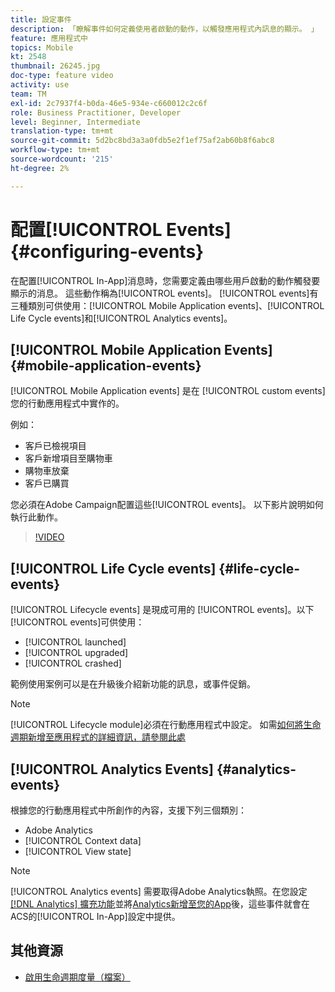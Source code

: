 ```yaml
---
title: 設定事件
description: 「瞭解事件如何定義使用者啟動的動作，以觸發應用程式內訊息的顯示。 」
feature: 應用程式中
topics: Mobile
kt: 2548
thumbnail: 26245.jpg
doc-type: feature video
activity: use
team: TM
exl-id: 2c7937f4-b0da-46e5-934e-c660012c2c6f
role: Business Practitioner, Developer
level: Beginner, Intermediate
translation-type: tm+mt
source-git-commit: 5d2bc8bd3a3a0fdb5e2f1ef75af2ab60b8f6abc8
workflow-type: tm+mt
source-wordcount: '215'
ht-degree: 2%

---
```


# 配置[!UICONTROL Events] {#configuring-events}

在配置[!UICONTROL In-App]消息時，您需要定義由哪些用戶啟動的動作觸發要顯示的消息。 這些動作稱為[!UICONTROL events]。 [!UICONTROL events]有三種類別可供使用：[!UICONTROL Mobile Application events]、[!UICONTROL Life Cycle events]和[!UICONTROL Analytics events]。

## [!UICONTROL Mobile Application Events] {#mobile-application-events}

[!UICONTROL Mobile Application events] 是在 [!UICONTROL custom events] 您的行動應用程式中實作的。

例如：

* 客戶已檢視項目
* 客戶新增項目至購物車
* 購物車放棄
* 客戶已購買

您必須在Adobe Campaign配置這些[!UICONTROL events]。 以下影片說明如何執行此動作。

>[!VIDEO](https://video.tv.adobe.com/v/26245?quality=12)

## [!UICONTROL Life Cycle events]  {#life-cycle-events}

[!UICONTROL Lifecycle events] 是現成可用的 [!UICONTROL events]。以下[!UICONTROL events]可供使用：

* [!UICONTROL launched]
* [!UICONTROL upgraded]
* [!UICONTROL crashed]

範例使用案例可以是在升級後介紹新功能的訊息，或事件促銷。

>[!NOTE]
>
>[!UICONTROL Lifecycle module]必須在行動應用程式中設定。 如需[如何將生命週期新增至應用程式的詳細資訊，請參閱此處](https://aep-sdks.gitbook.io/docs/using-mobile-extensions/mobile-core/lifecycle)

## [!UICONTROL Analytics Events] {#analytics-events}

根據您的行動應用程式中所創作的內容，支援下列三個類別：

* Adobe Analytics
* [!UICONTROL Context data]
* [!UICONTROL View state]

>[!NOTE]
>
>[!UICONTROL Analytics events] 需要取得Adobe Analytics執照。在您設定[[!DNL Analytics] 擴充功能](https://aep-sdks.gitbook.io/docs/using-mobile-extensions/adobe-analytics#configure-analytics-extension-in-launch)並將[Analytics新增至您的App](https://aep-sdks.gitbook.io/docs/using-mobile-extensions/adobe-analytics#add-analytics-to-your-app)後，這些事件就會在ACS的[!UICONTROL In-App]設定中提供。

## 其他資源

* [啟用生命週期度量（檔案）](https://aep-sdks.gitbook.io/docs/getting-started/initialize-the-sdk#enable-lifecycle-metrics)
